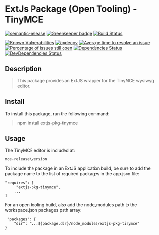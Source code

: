 # ExtJs Package (Open Tooling) - TinyMCE

[![semantic-release](https://img.shields.io/badge/%20%20%F0%9F%93%A6%F0%9F%9A%80-semantic--release-e10079.svg)](https://github.com/semantic-release/semantic-release)
[![Greenkeeper badge](https://badges.greenkeeper.io/spmeesseman/extjs-pkg-tinymce.svg)](https://greenkeeper.io/)
[![Build Status](https://dev.azure.com/spmeesseman/extjs-pkg-tinymce/_apis/build/status/spmeesseman.extjs-pkg-tinymce?branchName=master)](https://dev.azure.com/spmeesseman/extjs-pkg-tinymce/_build/latest?definitionId=2&branchName=master)

[![Known Vulnerabilities](https://snyk.io/test/github/spmeesseman/extjs-pkg-tinymce/badge.svg)](https://snyk.io/test/github/spmeesseman/extjs-pkg-tinymce)
[![codecov](https://codecov.io/gh/spmeesseman/extjs-pkg-tinymce/branch/master/graph/badge.svg)](https://codecov.io/gh/spmeesseman/extjs-pkg-tinymce)
[![Average time to resolve an issue](https://isitmaintained.com/badge/resolution/spmeesseman/extjs-pkg-tinymce.svg)](https://isitmaintained.com/project/spmeesseman/extjs-pkg-tinymce "Average time to resolve an issue")
[![Percentage of issues still open](https://isitmaintained.com/badge/open/spmeesseman/extjs-pkg-tinymce.svg)](https://isitmaintained.com/project/spmeesseman/extjs-pkg-tinymce "Percentage of issues still open")
[![Dependencies Status](https://david-dm.org/spmeesseman/extjs-pkg-tinymce/status.svg)](https://david-dm.org/spmeesseman/extjs-pkg-tinymce)
[![DevDependencies Status](https://david-dm.org/spmeesseman/extjs-pkg-tinymce/dev-status.svg)](https://david-dm.org/spmeesseman/extjs-pkg-tinymce?type=dev)

## Description

> This package provides an ExtJS wrapper for the TinyMCE wysiwyg editor.

## Install

To install this package, run the following command:

> npm install extjs-pkg-tinymce

## Usage

The TinyMCE editor is included at:

    mce-release\version

To include the package in an ExtJS application build, be sure to add the package name to the list of required packages in the app.json file:

    "requires": [
         "extjs-pkg-tinymce",
        ...
    ]

For an open tooling build, also add the node_modules path to the workspace.json packages path array:

     "packages": {
        "dir": "...${package.dir}/node_modules/extjs-pkg-tinymce"
    }

